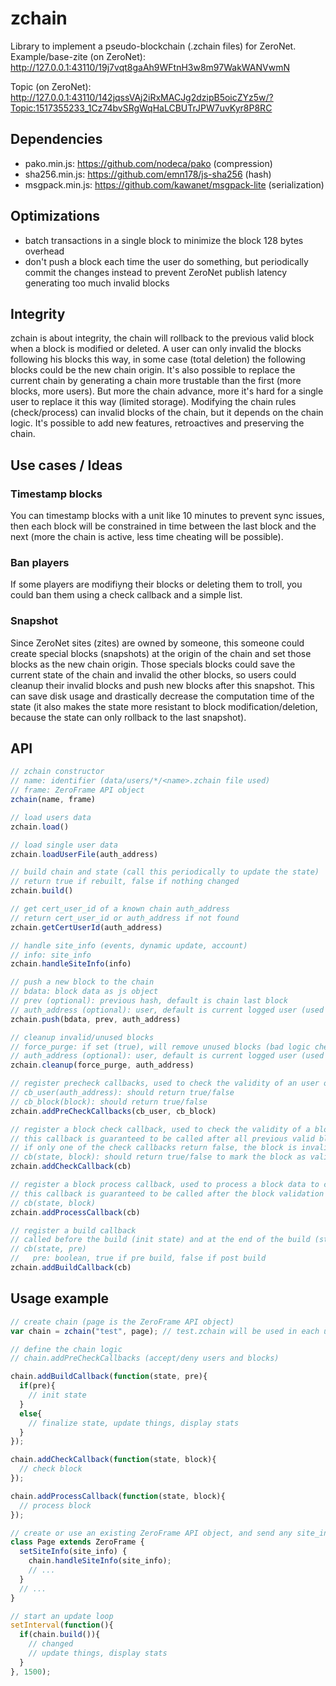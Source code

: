 # zchain 

Library to implement a pseudo-blockchain (.zchain files) for ZeroNet.
Example/base-zite (on ZeroNet): http://127.0.0.1:43110/19j7vqt8gaAh9WFtnH3w8m97WakWANVwmN

Topic (on ZeroNet): http://127.0.0.1:43110/142jqssVAj2iRxMACJg2dzipB5oicZYz5w/?Topic:1517355233_1Cz74bvSRgWqHaLCBUTrJPW7uvKyr8P8RC

## Dependencies

* pako.min.js: https://github.com/nodeca/pako (compression)
* sha256.min.js: https://github.com/emn178/js-sha256 (hash)
* msgpack.min.js: https://github.com/kawanet/msgpack-lite (serialization)

## Optimizations

* batch transactions in a single block to minimize the block 128 bytes overhead
* don't push a block each time the user do something, but periodically commit the changes instead to prevent ZeroNet publish latency generating too much invalid blocks

## Integrity

zchain is about integrity, the chain will rollback to the previous valid block when a block is modified or deleted. 
A user can only invalid the blocks following his blocks this way, in some case (total deletion) the following blocks could be the new chain origin. 
It's also possible to replace the current chain by generating a chain more trustable than the first (more blocks, more users). But more the chain advance, more it's hard for a single user to replace it this way (limited storage).
Modifying the chain rules (check/process) can invalid blocks of the chain, but it depends on the chain logic. It's possible to add new features, retroactives and preserving the chain.

## Use cases / Ideas

### Timestamp blocks

You can timestamp blocks with a unit like 10 minutes to prevent sync issues, then each block will be constrained in time between the last block and the next (more the chain is active, less time cheating will be possible).

### Ban players

If some players are modifiyng their blocks or deleting them to troll, you could ban them using a check callback and a simple list.

### Snapshot

Since ZeroNet sites (zites) are owned by someone, this someone could create special blocks (snapshots) at the origin of the chain and set those blocks as the new chain origin. Those specials blocks could save the current state of the chain and invalid the other blocks, so users could cleanup their invalid blocks and push new blocks after this snapshot. This can save disk usage and drastically decrease the computation time of the state (it also makes the state more resistant to block modification/deletion, because the state can only rollback to the last snapshot). 

## API

```js
// zchain constructor
// name: identifier (data/users/*/<name>.zchain file used)
// frame: ZeroFrame API object
zchain(name, frame)

// load users data
zchain.load()

// load single user data
zchain.loadUserFile(auth_address)

// build chain and state (call this periodically to update the state)
// return true if rebuilt, false if nothing changed
zchain.build()

// get cert_user_id of a known chain auth_address
// return cert_user_id or auth_address if not found
zchain.getCertUserId(auth_address)

// handle site_info (events, dynamic update, account)
// info: site_info
zchain.handleSiteInfo(info)

// push a new block to the chain 
// bdata: block data as js object
// prev (optional): previous hash, default is chain last block
// auth_address (optional): user, default is current logged user (used to push as another user, ex: the zite owner)
zchain.push(bdata, prev, auth_address)

// cleanup invalid/unused blocks
// force_purge: if set (true), will remove unused blocks (bad logic check), if blocks are not properly loaded, using this can remove all of them
// auth_address (optional): user, default is current logged user (used to push as another user, ex: the zite owner)
zchain.cleanup(force_purge, auth_address)

// register precheck callbacks, used to check the validity of an user or individual block to be added to the chain graph
// cb_user(auth_address): should return true/false
// cb_block(block): should return true/false
zchain.addPreCheckCallbacks(cb_user, cb_block)

// register a block check callback, used to check the validity of a block 
// this callback is guaranteed to be called after all previous valid blocks were processed for a specific state and before the next block processing
// if only one of the check callbacks return false, the block is invalid
// cb(state, block): should return true/false to mark the block as valid/invalid
zchain.addCheckCallback(cb)

// register a block process callback, used to process a block data to compute the chain state
// this callback is guaranteed to be called after the block validation for a specific state, it should only modify the passed state
// cb(state, block)
zchain.addProcessCallback(cb)

// register a build callback
// called before the build (init state) and at the end of the build (stats are availables)
// cb(state, pre)
//   pre: boolean, true if pre build, false if post build
zchain.addBuildCallback(cb)
```

## Usage example

```js
// create chain (page is the ZeroFrame API object)
var chain = zchain("test", page); // test.zchain will be used in each user data directory

// define the chain logic
// chain.addPreCheckCallbacks (accept/deny users and blocks)

chain.addBuildCallback(function(state, pre){
  if(pre){
    // init state
  }
  else{
    // finalize state, update things, display stats
  }
});

chain.addCheckCallback(function(state, block){
  // check block
});

chain.addProcessCallback(function(state, block){
  // process block
});

// create or use an existing ZeroFrame API object, and send any site_info changes to the chain
class Page extends ZeroFrame {
  setSiteInfo(site_info) {
    chain.handleSiteInfo(site_info); 
    // ...
  }
  // ...
}

// start an update loop
setInterval(function(){ 
  if(chain.build()){
    // changed
    // update things, display stats
  }
}, 1500);
```
